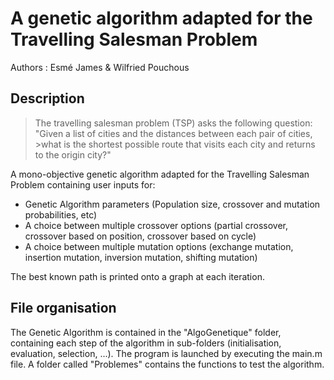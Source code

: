 # A genetic algorithm adapted for the Travelling Salesman Problem
Authors : Esmé James & Wilfried Pouchous

## Description

>The travelling salesman problem (TSP) asks the following question: "Given a list of cities and the distances between each pair of cities, >what is the shortest possible route that visits each city and returns to the origin city?" 

A mono-objective genetic algorithm adapted for the Travelling Salesman Problem containing user inputs for:
* Genetic Algorithm parameters (Population size, crossover and mutation probabilities, etc)
* A choice between multiple crossover options (partial crossover, crossover based on position, crossover based on cycle)
* A choice between multiple mutation options (exchange mutation, insertion mutation, inversion mutation, shifting mutation)

The best known path is printed onto a graph at each iteration.

## File organisation

The Genetic Algorithm is contained in the "AlgoGenetique" folder, containing each step of the algorithm in sub-folders (initialisation, evaluation, selection, ...).
The program is launched by executing the main.m file.
A folder called "Problemes" contains the functions to test the algorithm.
